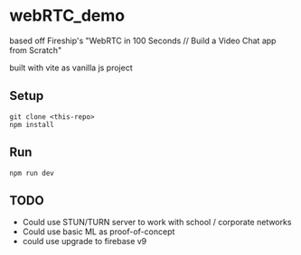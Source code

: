 # webRTC_demo

based off Fireship's "WebRTC in 100 Seconds // Build a Video Chat app from Scratch"

built with vite as vanilla js project

## Setup
```
git clone <this-repo>
npm install
```

## Run
```
npm run dev
```

## TODO
+ Could use STUN/TURN server to work with school / corporate networks
+ Could use basic ML as proof-of-concept
+ could use upgrade to firebase v9
